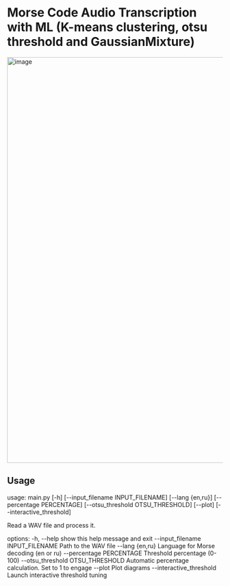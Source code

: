 # Morse Code Audio Transcription with ML (K-means clustering, otsu threshold and GaussianMixture)

<img width="1185" height="946" alt="image" src="https://github.com/user-attachments/assets/d57affea-37a3-4a02-8530-3ee60fb3a0e2" />


## Usage
usage: main.py [-h] [--input_filename INPUT_FILENAME] [--lang {en,ru}] [--percentage PERCENTAGE] [--otsu_threshold OTSU_THRESHOLD] [--plot] [--interactive_threshold]

Read a WAV file and process it.

options:
  -h, --help            show this help message and exit
  --input_filename INPUT_FILENAME
                        Path to the WAV file
  --lang {en,ru}        Language for Morse decoding (en or ru)
  --percentage PERCENTAGE
                        Threshold percentage (0-100)
  --otsu_threshold OTSU_THRESHOLD
                        Automatic percentage calculation. Set to 1 to engage
  --plot                Plot diagrams
  --interactive_threshold
                        Launch interactive threshold tuning
